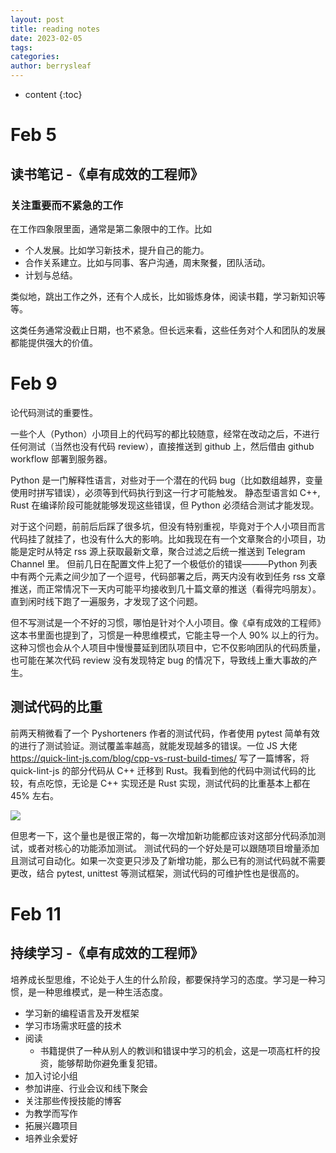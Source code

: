 ```yaml
---
layout: post
title: reading notes
date: 2023-02-05
tags: 
categories: 
author: berrysleaf
---
```

* content
{:toc}


# Feb 5
## 读书笔记 -《卓有成效的工程师》 



### 关注重要而不紧急的工作

在工作四象限里面，通常是第二象限中的工作。比如
- 个人发展。比如学习新技术，提升自己的能力。
- 合作关系建立。比如与同事、客户沟通，周末聚餐，团队活动。
- 计划与总结。

类似地，跳出工作之外，还有个人成长，比如锻炼身体，阅读书籍，学习新知识等等。

这类任务通常没截止日期，也不紧急。但长远来看，这些任务对个人和团队的发展都能提供强大的价值。

# Feb 9
论代码测试的重要性。 

一些个人（Python）小项目上的代码写的都比较随意，经常在改动之后，不进行任何测试（当然也没有代码 review），直接推送到 github 上，然后借由 github workflow 部署到服务器。

Python 是一门解释性语言，对些对于一个潜在的代码 bug（比如数组越界，变量使用时拼写错误），必须等到代码执行到这一行才可能触发。 静态型语言如 C++, Rust 在编译阶段可能就能够发现这些错误，但 Python 必须结合测试才能发现。 

对于这个问题，前前后后踩了很多坑，但没有特别重视，毕竟对于个人小项目而言代码挂了就挂了，也没有什么大的影响。比如我现在有一个文章聚合的小项目，功能是定时从特定 rss 源上获取最新文章，聚合过滤之后统一推送到 Telegram Channel 里。 但前几日在配置文件上犯了一个极低价的错误———Python 列表中有两个元素之间少加了一个逗号，代码部署之后，两天内没有收到任务 rss 文章推送，而正常情况下一天内可能平均接收到几十篇文章的推送（看得完吗朋友）。直到闲时线下跑了一遍服务，才发现了这个问题。

但不写测试是一个不好的习惯，哪怕是针对个人小项目。像《卓有成效的工程师》这本书里面也提到了，习惯是一种思维模式，它能主导一个人 90% 以上的行为。这种习惯也会从个人项目中慢慢蔓延到团队项目中，它不仅影响团队的代码质量，也可能在某次代码 review 没有发现特定 bug 的情况下，导致线上重大事故的产生。

## 测试代码的比重
前两天稍微看了一个 Pyshorteners 作者的测试代码，作者使用 pytest 简单有效的进行了测试验证。测试覆盖率越高，就能发现越多的错误。一位 JS 大佬 https://quick-lint-js.com/blog/cpp-vs-rust-build-times/ 写了一篇博客，将 quick-lint-js 的部分代码从 C++ 迁移到 Rust。我看到他的代码中测试代码的比较，有点吃惊，无论是 C++ 实现还是 Rust 实现，测试代码的比重基本上都在 45% 左右。 
<!-- <img > -->
<img src="https://cdn.jsdelivr.net/gh/117v2/imagehosting/2023/2/9/9118df857e05d27d07228a135f9e1c72.png">

但思考一下，这个量也是很正常的，每一次增加新功能都应该对这部分代码添加测试，或者对核心的功能添加测试。 测试代码的一个好处是可以跟随项目增量添加且测试可自动化。如果一次变更只涉及了新增功能，那么已有的测试代码就不需要更改，结合 pytest, unittest 等测试框架，测试代码的可维护性也是很高的。

# Feb 11
## 持续学习 -《卓有成效的工程师》
培养成长型思维，不论处于人生的什么阶段，都要保持学习的态度。学习是一种习惯，是一种思维模式，是一种生活态度。

- 学习新的编程语言及开发框架
- 学习市场需求旺盛的技术 
- 阅读
  - 书籍提供了一种从别人的教训和错误中学习的机会，这是一项高杠杆的投资，能够帮助你避免重复犯错。
- 加入讨论小组
- 参加讲座、行业会议和线下聚会
- 关注那些传授技能的博客 
- 为教学而写作
- 拓展兴趣项目 
- 培养业余爱好 
  
